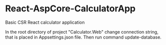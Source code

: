 # React-AspCore-CalculatorApp
Basic CSR React calculator application

In the root directory of project "Calculator.Web" change connection string, that is placed in Appsettings.json file. Then run command update-database.
